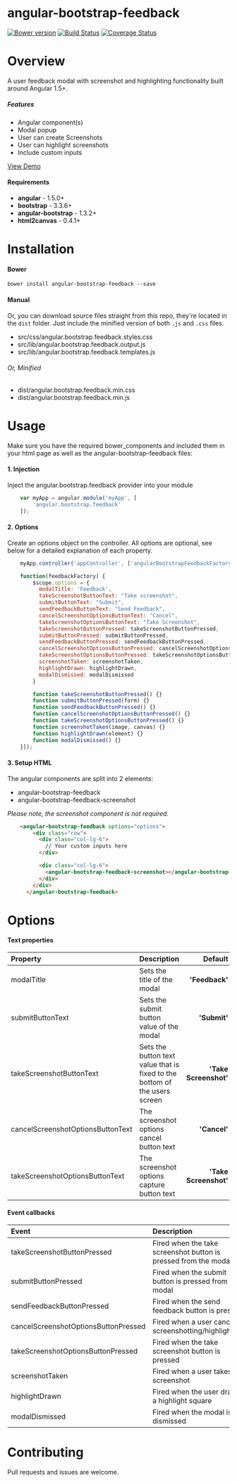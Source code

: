 # angular-bootstrap-feedback
[![Bower version](https://badge.fury.io/bo/angular-feedback.svg)](http://badge.fury.io/bo/angular-feedback)
[![Build Status](https://travis-ci.org/andreipfeiffer/angular-feedback.svg?branch=master)](https://travis-ci.org/andreipfeiffer/angular-feedback)
[![Coverage Status](https://coveralls.io/repos/github/RobertYoung/angular-bootstrap-feedback/badge.svg?branch=master)](https://coveralls.io/github/RobertYoung/angular-bootstrap-feedback?branch=master)

# Overview
A user feedback modal with screenshot and highlighting functionality built around Angular 1.5+.
##### Features
* Angular component(s)
* Modal popup
* User can create Screenshots
* User can highlight screenshots
* Include custom inputs

[View Demo](https://robertyoung.github.io/angular-bootstrap-feedback/)

#### Requirements
* **angular** - 1.5.0+
* **bootstrap** - 3.3.6+
* **angular-bootstrap** - 1.3.2+
* **html2canvas** - 0.4.1+

# Installation
#### Bower
    bower install angular-bootstrap-feedback --save
#### Manual
Or, you can download source files straight from this repo, they're located in the `dist` folder.
Just include the minified version of both `.js` and `.css` files.
* src/css/angular.bootstrap.feedback.styles.css
* src/lib/angular.bootstrap.feedback.output.js
* src/lib/angular.bootstrap.feedback.templates.js

###### Or, Minified
* dist/angular.bootstrap.feedback.min.css
* dist/angular.bootstrap.feedback.min.js


# Usage
Make sure you have the required bower_components and included them in your html page as well as the angular-bootstrap-feedback files:

#### 1. Injection
Inject the angular.bootstrap.feedback provider into your module
```javascript
    var myApp = angular.module('myApp', [
        'angular.bootstrap.feedback'
    ]);
```

#### 2. Options    
Create an options object on the controller. All options are optional, see below for a detailed explanation of each property.

```javascript
    myApp.controller('appController', ['angularBootstrapFeedbackFactory',

    function(feedbackFactory) {
        $scope.options = {
          modalTitle: 'Feedback',
          takeScreenshotButtonText: "Take screenshot",
          submitButtonText: "Submit",
          sendFeedbackButtonText: "Send Feedback",
          cancelScreenshotOptionsButtonText: "Cancel",
          takeScreenshotOptionsButtonText: "Take Screenshot",
          takeScreenshotButtonPressed: takeScreenshotButtonPressed,
          submitButtonPressed: submitButtonPressed,
          sendFeedbackButtonPressed: sendFeedbackButtonPressed,
          cancelScreenshotOptionsButtonPressed: cancelScreenshotOptionsButtonPressed,
          takeScreenshotOptionsButtonPressed: takeScreenshotOptionsButtonPressed,
          screenshotTaken: screenshotTaken,
          highlightDrawn: highlightDrawn,
          modalDismissed: modalDismissed
        }

        function takeScreenshotButtonPressed() {}
        function submitButtonPressed(form) {}
        function sendFeedbackButtonPressed() {}
        function cancelScreenshotOptionsButtonPressed() {}
        function takeScreenshotOptionsButtonPressed() {}
        function screenshotTaken(image, canvas) {}
        function highlightDrawn(element) {}
        function modalDismissed() {}
    }]);
```

#### 3. Setup HTML    
The angular components are split into 2 elements:
* angular-bootstrap-feedback
* angular-bootstrap-feedback-screenshot

*Please note, the screenshot component is not required.*
``` html
    <angular-bootstrap-feedback options="options">
        <div class="row">
          <div class="col-lg-6">
            // Your custom inputs here
          </div>

          <div class="col-lg-6">
            <angular-bootstrap-feedback-screenshot></angular-bootstrap-feedback-screenshot>
          </div>
        </div>
      </angular-bootstrap-feedback>
```

# Options
#### Text properties
|Property|Description|Default|
|:-------------|:-----------------------|------:|
|modalTitle|Sets the title of the modal|**'Feedback'**|
|submitButtonText|Sets the submit button value of the modal|**'Submit'**|
|takeScreenshotButtonText|Sets the button text value that is fixed to the bottom of the users screen|**'Take Screenshot'**|
|cancelScreenshotOptionsButtonText|The screenshot options cancel button text|**'Cancel'**|
|takeScreenshotOptionsButtonText|The screenshot options capture button text|**'Take Screenshot'**|

#### Event callbacks
|Event|Description|
|:--------|:-------------|
|takeScreenshotButtonPressed|Fired when the take screenshot button is pressed from the modal|
|submitButtonPressed|Fired when the submit button is pressed from the modal|
|sendFeedbackButtonPressed|Fired when the send feedback button is pressed|
|cancelScreenshotOptionsButtonPressed|Fired when a user cancels screenshotting/highlighting|
|takeScreenshotOptionsButtonPressed|Fired when the take screenshot button is pressed|
|screenshotTaken|Fired when a user takes a screenshot|
|highlightDrawn|Fired when the user draws a highlight square|
|modalDismissed|Fired when the modal is dismissed|


# Contributing

Pull requests and issues are welcome.
